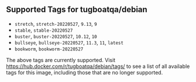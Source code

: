 ## Supported Tags for tugboatqa/debian

* `stretch`, `stretch-20220527`, `9.13`, `9`
* `stable`, `stable-20220527`
* `buster`, `buster-20220527`, `10.12`, `10`
* `bullseye`, `bullseye-20220527`, `11.3`, `11`, `latest`
* `bookworm`, `bookworm-20220527`

The above tags are currently supported. Visit https://hub.docker.com/r/tugboatqa/debian/tags/ to see a list of all available tags for this image, including those that are no longer supported.
